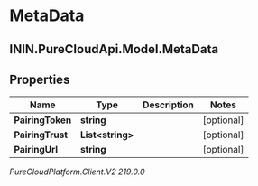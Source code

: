 # MetaData

## ININ.PureCloudApi.Model.MetaData

## Properties

|Name | Type | Description | Notes|
|------------ | ------------- | ------------- | -------------|
| **PairingToken** | **string** |  | [optional] |
| **PairingTrust** | **List&lt;string&gt;** |  | [optional] |
| **PairingUrl** | **string** |  | [optional] |



_PureCloudPlatform.Client.V2 219.0.0_
